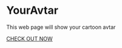 # YourAvtar
This web page will show your cartoon avtar

<a href="https://ashwanikumarshaw.github.io/YourAvtar/">CHECK OUT NOW</a>

